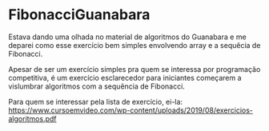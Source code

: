 # FibonacciGuanabara
Estava dando uma olhada no material de algoritmos do Guanabara e me deparei como esse exercício bem simples envolvendo array e a sequêcia de Fibonacci.

Apesar de ser um exercício simples pra quem se interessa por programação competitiva, é um exercício esclarecedor para iniciantes começarem a vislumbrar algoritmos com a sequência de Fibonacci.

Para quem se interessar pela lista de exercício, ei-la:
https://www.cursoemvideo.com/wp-content/uploads/2019/08/exercicios-algoritmos.pdf
